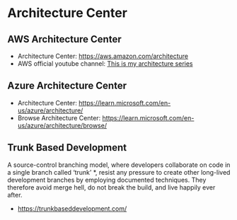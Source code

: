 # Architecture Center
## AWS Architecture Center
- Architecture Center: https://aws.amazon.com/architecture
- AWS official youtube channel: [This is my architecture series](https://youtube.com/playlist?list=PLhr1KZpdzukdeX8mQ2qO73bg6UKQHYsHb&si=ztggdByRdqW9tKvl)
## Azure Architecture Center
- Architecture Center: https://learn.microsoft.com/en-us/azure/architecture/
- Browse Architecture Center: https://learn.microsoft.com/en-us/azure/architecture/browse/

## Trunk Based Development
A source-control branching model, where developers collaborate on code in a single branch called ‘trunk’ *, resist any pressure to create other long-lived development branches by employing documented techniques. They therefore avoid merge hell, do not break the build, and live happily ever after.
- https://trunkbaseddevelopment.com/
